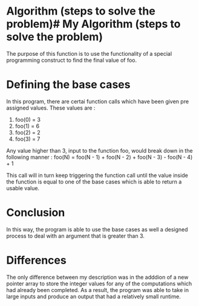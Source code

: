 # Algorithm (steps to solve the problem)# My Algorithm (steps to solve the problem)

The purpose of this function is to use the functionality of a special programming construct to find the final value of foo. 

# Defining the base cases
In this program, there are certai function calls which have been given pre assigned values. These values are : 
1. foo(0) = 3
2. foo(1) = 6
3. foo(2) = 2
4. foo(3) = 7

Any value higher than 3, input to the function foo, would break down in the following manner : 
foo(N) = foo(N - 1) + foo(N - 2) + foo(N - 3) - foo(N - 4) + 1

This call will in turn keep triggering the function call until the value inside the function is equal to one of the base cases which is able to return a usable value. 

# Conclusion

In this way, the program is able to use the base cases as well a designed process to deal with an argument that is greater than 3.

# Differences

The only difference between my description was in the adddion of a new pointer array to store the integer values for any of the computations which had already been completed. As a result, the program was able to take in large inputs and produce an output that had a relatively small runtime.